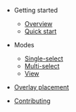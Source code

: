 
- Getting started
  - [Overview](README.md)
  - [Quick start](quick-start.md)

- Modes
  - [Single-select](single-select-mode.md)
  - [Multi-select](multi-select-mode.md)
  - [View](view-mode.md)


- [Overlay placement](overlay-placement.md)
- [Contributing](CONTRIBUTING.md)
